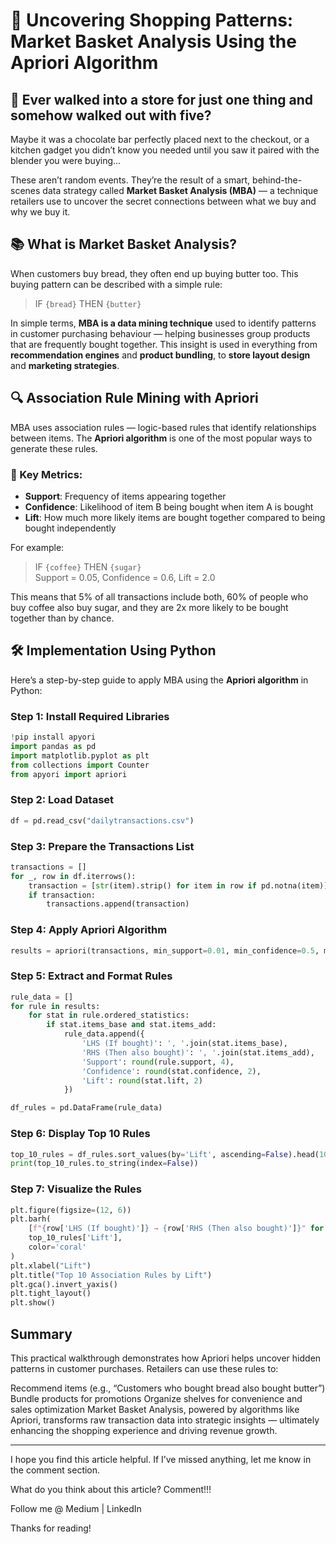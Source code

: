 # 🛒 Uncovering Shopping Patterns: Market Basket Analysis Using the Apriori Algorithm


## 🧠 Ever walked into a store for just one thing and somehow walked out with five?

Maybe it was a chocolate bar perfectly placed next to the checkout, or a kitchen gadget you didn’t know you needed until you saw it paired with the blender you were buying...

These aren’t random events. They’re the result of a smart, behind-the-scenes data strategy called **Market Basket Analysis (MBA)** — a technique retailers use to uncover the secret connections between what we buy and why we buy it.



## 📚 What is Market Basket Analysis?

When customers buy bread, they often end up buying butter too. This buying pattern can be described with a simple rule:

> IF `{bread}` THEN `{butter}`

In simple terms, **MBA is a data mining technique** used to identify patterns in customer purchasing behaviour — helping businesses group products that are frequently bought together. This insight is used in everything from **recommendation engines** and **product bundling**, to **store layout design** and **marketing strategies**.



## 🔍 Association Rule Mining with Apriori

MBA uses association rules — logic-based rules that identify relationships between items. The **Apriori algorithm** is one of the most popular ways to generate these rules.

### 🧮 Key Metrics:

- **Support**: Frequency of items appearing together  
- **Confidence**: Likelihood of item B being bought when item A is bought  
- **Lift**: How much more likely items are bought together compared to being bought independently

For example:  
> IF `{coffee}` THEN `{sugar}`  
> Support = 0.05, Confidence = 0.6, Lift = 2.0

This means that 5% of all transactions include both, 60% of people who buy coffee also buy sugar, and they are 2x more likely to be bought together than by chance.



## 🛠️ Implementation Using Python

Here’s a step-by-step guide to apply MBA using the **Apriori algorithm** in Python:



### Step 1: Install Required Libraries

```python
!pip install apyori
import pandas as pd
import matplotlib.pyplot as plt
from collections import Counter
from apyori import apriori
```


### Step 2: Load Dataset
```python
df = pd.read_csv("dailytransactions.csv")
```


### Step 3: Prepare the Transactions List

```python
transactions = []
for _, row in df.iterrows():
    transaction = [str(item).strip() for item in row if pd.notna(item)]
    if transaction:
        transactions.append(transaction)
```


### Step 4: Apply Apriori Algorithm

```python
results = apriori(transactions, min_support=0.01, min_confidence=0.5, min_lift=1.2))
```


### Step 5: Extract and Format Rules

```python
rule_data = []
for rule in results:
    for stat in rule.ordered_statistics:
        if stat.items_base and stat.items_add:
            rule_data.append({
                'LHS (If bought)': ', '.join(stat.items_base),
                'RHS (Then also bought)': ', '.join(stat.items_add),
                'Support': round(rule.support, 4),
                'Confidence': round(stat.confidence, 2),
                'Lift': round(stat.lift, 2)
            })

df_rules = pd.DataFrame(rule_data)
```


### Step 6: Display Top 10 Rules

```python
top_10_rules = df_rules.sort_values(by='Lift', ascending=False).head(10)
print(top_10_rules.to_string(index=False))
```


### Step 7: Visualize the Rules

```python
plt.figure(figsize=(12, 6))
plt.barh(
    [f"{row['LHS (If bought)']} → {row['RHS (Then also bought)']}" for _, row in top_10_rules.iterrows()],
    top_10_rules['Lift'],
    color='coral'
)
plt.xlabel("Lift")
plt.title("Top 10 Association Rules by Lift")
plt.gca().invert_yaxis()
plt.tight_layout()
plt.show()
```



## Summary

This practical walkthrough demonstrates how Apriori helps uncover hidden patterns in customer purchases. Retailers can use these rules to:

Recommend items (e.g., “Customers who bought bread also bought butter”)
Bundle products for promotions
Organize shelves for convenience and sales optimization
Market Basket Analysis, powered by algorithms like Apriori, transforms raw transaction data into strategic insights — ultimately enhancing the shopping experience and driving revenue growth.

***

I hope you find this article helpful. If I’ve missed anything, let me know in the comment section.

What do you think about this article? Comment!!!

Follow me @ Medium | LinkedIn

Thanks for reading!
























